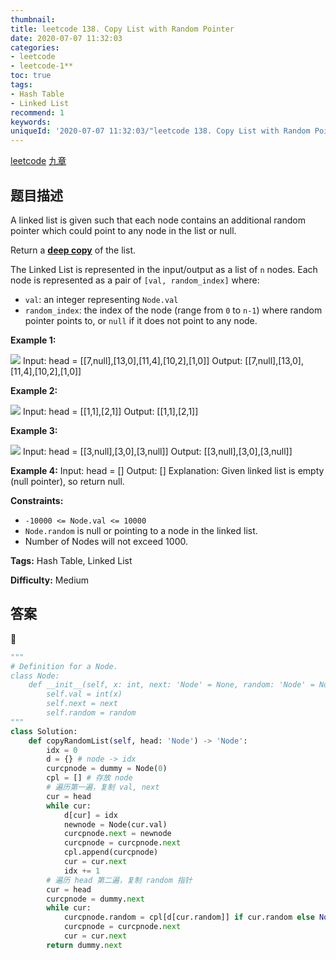 ```yaml
---
thumbnail:
title: leetcode 138. Copy List with Random Pointer
date: 2020-07-07 11:32:03
categories:
- leetcode
- leetcode-1**
toc: true
tags:
- Hash Table
- Linked List
recommend: 1
keywords:
uniqueId: '2020-07-07 11:32:03/"leetcode 138. Copy List with Random Pointer".html'
---
```


<a href="https://leetcode.com/problems/copy-list-with-random-pointer/">leetcode</a>
<a href="https://www.jiuzhang.com/solution/copy-list-with-random-pointer/">九章</a>
## 题目描述
A linked list is given such that each node contains an additional random
pointer which could point to any node in the list or null.

Return a [**deep
copy**](https://en.wikipedia.org/wiki/Object_copying#Deep_copy) of the list.

The Linked List is represented in the input/output as a list of `n` nodes.
Each node is represented as a pair of `[val, random_index]` where:

  * `val`: an integer representing `Node.val`
  * `random_index`: the index of the node (range from `0` to `n-1`) where random pointer points to, or `null` if it does not point to any node.



**Example 1:**

![](https://assets.leetcode.com/uploads/2019/12/18/e1.png)
            Input: head = [[7,null],[13,0],[11,4],[10,2],[1,0]]    Output: [[7,null],[13,0],[11,4],[10,2],[1,0]]    

**Example 2:**

![](https://assets.leetcode.com/uploads/2019/12/18/e2.png)
            Input: head = [[1,1],[2,1]]    Output: [[1,1],[2,1]]    

**Example 3:**

**![](https://assets.leetcode.com/uploads/2019/12/18/e3.png)**
            Input: head = [[3,null],[3,0],[3,null]]    Output: [[3,null],[3,0],[3,null]]    

**Example 4:**
            Input: head = []    Output: []    Explanation: Given linked list is empty (null pointer), so return null.    



**Constraints:**

  * `-10000 <= Node.val <= 10000`
  * `Node.random` is null or pointing to a node in the linked list.
  * Number of Nodes will not exceed 1000.


**Tags:** Hash Table, Linked List

**Difficulty:** Medium

## 答案
<!--more-->
```python
"""
# Definition for a Node.
class Node:
    def __init__(self, x: int, next: 'Node' = None, random: 'Node' = None):
        self.val = int(x)
        self.next = next
        self.random = random
"""
class Solution:
    def copyRandomList(self, head: 'Node') -> 'Node':
        idx = 0
        d = {} # node -> idx
        curcpnode = dummy = Node(0)
        cpl = [] # 存放 node
        # 遍历第一遍，复制 val, next
        cur = head
        while cur:
            d[cur] = idx
            newnode = Node(cur.val)
            curcpnode.next = newnode
            curcpnode = curcpnode.next
            cpl.append(curcpnode)
            cur = cur.next
            idx += 1
        # 遍历 head 第二遍，复制 random 指针
        cur = head
        curcpnode = dummy.next
        while cur:
            curcpnode.random = cpl[d[cur.random]] if cur.random else None
            curcpnode = curcpnode.next
            cur = cur.next
        return dummy.next
```
